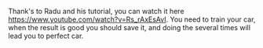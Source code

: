 Thank's to Radu and his tutorial, you can watch it here https://www.youtube.com/watch?v=Rs_rAxEsAvI. You need to train your car, when the result is good you should save it, and doing the several times will lead you to perfect car.
